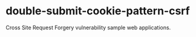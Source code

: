 # double-submit-cookie-pattern-csrf
Cross Site Request Forgery vulnerability sample web applications.
